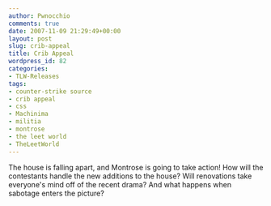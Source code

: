 ```yaml
---
author: Pwnocchio
comments: true
date: 2007-11-09 21:29:49+00:00
layout: post
slug: crib-appeal
title: Crib Appeal
wordpress_id: 82
categories:
- TLW-Releases
tags:
- counter-strike source
- crib appeal
- css
- Machinima
- militia
- montrose
- the leet world
- TheLeetWorld
---
```


The house is falling apart, and Montrose is going to take action!  How will the contestants handle the new additions to the house?  Will renovations take everyone's mind off of the recent drama?  And what happens when sabotage enters the picture?
